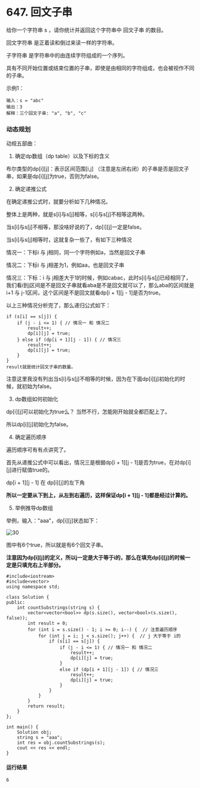 # 647. 回文子串
给你一个字符串 s ，请你统计并返回这个字符串中 回文子串 的数目。

回文字符串 是正着读和倒过来读一样的字符串。

子字符串 是字符串中的由连续字符组成的一个序列。

具有不同开始位置或结束位置的子串，即使是由相同的字符组成，也会被视作不同的子串。

示例1：

    输入：s = "abc"
    输出：3
    解释：三个回文子串: "a", "b", "c"
    
### 动态规划

动规五部曲：

1. 确定dp数组（dp table）以及下标的含义

布尔类型的dp[i][j]：表示区间范围[i,j] （注意是左闭右闭）的子串是否是回文子串，如果是dp[i][j]为true，否则为false。

2. 确定递推公式

在确定递推公式时，就要分析如下几种情况。

整体上是两种，就是s[i]与s[j]相等，s[i]与s[j]不相等这两种。

当s[i]与s[j]不相等，那没啥好说的了，dp[i][j]一定是false。

当s[i]与s[j]相等时，这就复杂一些了，有如下三种情况

情况一：下标i 与 j相同，同一个字符例如a，当然是回文子串

情况二：下标i 与 j相差为1，例如aa，也是回文子串

情况三：下标：i 与 j相差大于1的时候，例如cabac，此时s[i]与s[j]已经相同了，我们看i到j区间是不是回文子串就看aba是不是回文就可以了，那么aba的区间就是 i+1 与 j-1区间，这个区间是不是回文就看dp[i + 1][j - 1]是否为true。

以上三种情况分析完了，那么递归公式如下：

    if (s[i] == s[j]) {
        if (j - i <= 1) { // 情况一 和 情况二
            result++;
            dp[i][j] = true;
        } else if (dp[i + 1][j - 1]) { // 情况三
            result++;
            dp[i][j] = true;
        }
    }
    result就是统计回文子串的数量。

注意这里我没有列出当s[i]与s[j]不相等的时候，因为在下面dp[i][j]初始化的时候，就初始为false。

3. dp数组如何初始化

dp[i][j]可以初始化为true么？ 当然不行，怎能刚开始就全都匹配上了。

所以dp[i][j]初始化为false。

4. 确定遍历顺序

遍历顺序可有有点讲究了。

首先从递推公式中可以看出，情况三是根据dp[i + 1][j - 1]是否为true，在对dp[i][j]进行赋值true的。

dp[i + 1][j - 1] 在 dp[i][j]的左下角

**所以一定要从下到上，从左到右遍历，这样保证dp[i + 1][j - 1]都是经过计算的。**

5. 举例推导dp数组

举例，输入："aaa"，dp[i][j]状态如下：

![30](https://github.com/CamWu-cyber/leetcode/blob/master/%E5%8A%A8%E6%80%81%E8%A7%84%E5%88%92/30.png)

图中有6个true，所以就是有6个回文子串。

**注意因为dp[i][j]的定义，所以j一定是大于等于i的，那么在填充dp[i][j]的时候一定是只填充右上半部分。**

    #include<iostream>
    #include<vector>
    using namespace std;

    class Solution {
    public:
        int countSubstrings(string s) {
            vector<vector<bool>> dp(s.size(), vector<bool>(s.size(), false));
            int result = 0;
            for (int i = s.size() - 1; i >= 0; i--) {  // 注意遍历顺序
                for (int j = i; j < s.size(); j++) {  // j 大于等于 i的
                    if (s[i] == s[j]) {
                        if (j - i <= 1) { // 情况一 和 情况二
                            result++;
                            dp[i][j] = true;
                        }
                        else if (dp[i + 1][j - 1]) { // 情况三
                            result++;
                            dp[i][j] = true;
                        }
                    }
                }
            }
            return result;
        }
    };

    int main() {
        Solution obj;
        string s = "aaa";
        int res = obj.countSubstrings(s);
        cout << res << endl;
    }
    
#### 运行结果
    6
